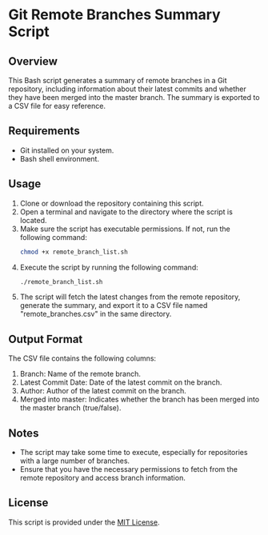 # Git Remote Branches Summary Script

## Overview
This Bash script generates a summary of remote branches in a Git repository, including information about their latest commits and whether they have been merged into the master branch. The summary is exported to a CSV file for easy reference.

## Requirements
- Git installed on your system.
- Bash shell environment.

## Usage
1. Clone or download the repository containing this script.
2. Open a terminal and navigate to the directory where the script is located.
3. Make sure the script has executable permissions. If not, run the following command:
    ```bash
    chmod +x remote_branch_list.sh
    ```
4. Execute the script by running the following command:
    ```bash
    ./remote_branch_list.sh
    ```
5. The script will fetch the latest changes from the remote repository, generate the summary, and export it to a CSV file named "remote_branches.csv" in the same directory.

## Output Format
The CSV file contains the following columns:
1. Branch: Name of the remote branch.
2. Latest Commit Date: Date of the latest commit on the branch.
3. Author: Author of the latest commit on the branch.
4. Merged into master: Indicates whether the branch has been merged into the master branch (true/false).

## Notes
- The script may take some time to execute, especially for repositories with a large number of branches.
- Ensure that you have the necessary permissions to fetch from the remote repository and access branch information.

## License
This script is provided under the [MIT License](LICENSE).

